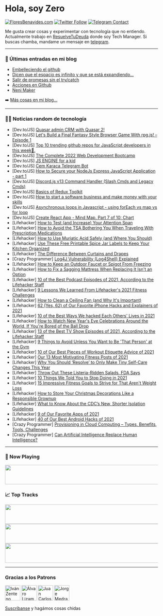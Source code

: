 # Hola, soy Zero

[![FloresBenavides.com](https://img.shields.io/website?down_message=oops&label=MiBlog&style=for-the-badge&up_message=online&url=https%3A%2F%2Ffloresbenavides.com)](https://floresbenavides.com) [![Twitter Follow](https://img.shields.io/twitter/follow/ZeroDragon?color=%231DA1F2&label=Follow&logo=twitter&logoColor=ffffff&style=for-the-badge)](https://twitter.com/zerodragon) [![Telegram Contact](https://img.shields.io/badge/escr%C3%ADbeme-ZeroDragon-%2326A5E4?style=for-the-badge&logo=telegram)](https://t.me/zerodragon)

Me gusta crear cosas y experimentar con tecnología que no entiendo.
Actualmente trabajo en [ResuelveTuDeuda](http://github.com/resuelve) donde soy Tech Manager.
Si buscas chamba, mandame un mensaje en [telegram](https://t.me/zerodragon).

---

### 📕 Últimas entradas en mi blog
<!-- BLOG-POST-LIST:START -->
- [Embelleciendo el github](https://floresbenavides.com/embelleciendo-el-github/)
- [Dicen que el espacio es infinito y que se está expandiendo…](https://floresbenavides.com/dicen-que-el-espacio-es-infinito-y-que-se-esta-expandiendo/)
- [Salir de promesas sin el try/catch](https://floresbenavides.com/salir-de-promesas-sin-el-try-catch/)
- [Acciones en Github](https://floresbenavides.com/acciones-en-github/)
- [Neni Maker](https://floresbenavides.com/neni-maker/)
<!-- BLOG-POST-LIST:END -->

➡️ [Más cosas en mi blog...](https://floresbenavides.com)

---

### 👨‍💻 Noticias random de tecnología
<!-- TECH-POSTS:START -->
- [Dev.to/JS] [Quasar admin CRM with Quasar 2!](https://dev.to/mayank091193/quasar-admin-crm-with-quasar-2-5c78)
- [Dev.to/JS] [Let&#39;s Build a Final Fantasy Style Browser Game With rpg.js! – Episode 1](https://dev.to/timo_ernst/lets-build-a-final-fantasy-style-browser-game-with-rpgjs-episode-1-2588)
- [Dev.to/JS] [Top 10 trending github repos for JavaScript developers in this week💋.](https://dev.to/ksengine/top-10-trending-github-repos-for-javascript-developers-in-this-week-37og)
- [Dev.to/JS] [The Complete 2022 Web Development Bootcamp](https://dev.to/freecourseonline/the-complete-2022-web-development-bootcamp-52o4)
- [Dev.to/JS] [JS ENGINE for a kid](https://dev.to/hardikganatra/js-engine-for-a-kid-4oe)
- [Dev.to/JS] [Cem Karaca Telegram Bot](https://dev.to/lucifer25x/cem-karaca-telegram-bot-1gf6)
- [Dev.to/JS] [How to Secure your NodeJs Express JavaScript Application - part 1](https://dev.to/smartscanner/how-to-secure-your-nodejs-express-javascript-application-part-1-4l26)
- [Dev.to/JS] [Discord.js v13 Command Handler &lpar;Slash Cmds and Legacy Cmds&rpar;](https://dev.to/edwinsanjo/discordjs-v13-command-handler-slash-cmds-and-legacy-cmds-3831)
- [Dev.to/JS] [Basics of Redux Toolkit](https://dev.to/javascriptcentric/basics-of-redux-toolkit-a28)
- [Dev.to/JS] [How to start a software business and make money with your skills](https://dev.to/diegooliveirasanchez/how-to-start-a-software-business-and-make-money-with-your-skills-195e)
- [Dev.to/JS] [Asynchronous loops in Javascript - using forEach vs map vs for loop](https://dev.to/anshuman_bhardwaj/asynchronous-loops-in-javascript-using-foreach-vs-map-vs-for-loop-5020)
- [Dev.to/JS] [Create React App - Mind Map. Part 7 of 10: Chart](https://dev.to/101samovar/create-react-app-mind-map-part-6-of-10-chart-1cbf)
- [Lifehacker] [How to Test &lpar;and Increase&rpar; Your Attention Span](https://lifehacker.com/how-to-test-and-increase-your-attention-span-1848293245)
- [Lifehacker] [How to Avoid the TSA Bothering You When Traveling With Prescription Medications](https://lifehacker.com/how-to-avoid-the-tsa-bothering-you-when-traveling-with-1848288175)
- [Lifehacker] [How to Use Muriatic Acid Safely &lpar;and Where You Should&rpar;](https://lifehacker.com/how-to-use-muriatic-acid-safely-and-where-you-should-1848293239)
- [Lifehacker] [Use These Free Printable Spice Jar Labels to Keep Your Kitchen Organized](https://lifehacker.com/use-these-free-printable-spice-jar-labels-to-keep-your-1848291030)
- [Lifehacker] [The Difference Between Curtains and Drapes](https://lifehacker.com/the-difference-between-curtains-and-drapes-and-why-it-1848291024)
- [Crazy Programmer] [Log4J Vulnerability &lpar;Log4Shell&rpar; Explained](https://www.thecrazyprogrammer.com/2022/01/log4j-vulnerability.html)
- [Lifehacker] [How to Keep an Outdoor Faucet or Spigot From Freezing](https://lifehacker.com/how-to-keep-an-outdoor-faucet-or-spigot-from-freezing-1848289562)
- [Lifehacker] [How to Fix a Sagging Mattress When Replacing It Isn&#39;t an Option](https://lifehacker.com/how-to-fix-a-sagging-mattress-when-replacing-it-isnt-an-1848289369)
- [Lifehacker] [10 of the Best Podcast Episodes of 2021, According to the Lifehacker Staff](https://lifehacker.com/10-of-the-best-podcast-episodes-of-2021-according-to-t-1848247320)
- [Lifehacker] [9 Lessons We Learned From Lifehacker&#39;s 2021 Fitness Challenges](https://lifehacker.com/9-lessons-we-learned-from-lifehackers-2021-fitness-chal-1848221707)
- [Lifehacker] [How to Clean a Ceiling Fan &lpar;and Why It&#39;s Important&rpar;](https://lifehacker.com/how-to-clean-a-ceiling-fan-and-why-its-important-1848288165)
- [Lifehacker] [62 &lpar;Yes, 62&rpar; of Our Favorite iPhone Hacks and Explainers of 2021](https://lifehacker.com/62-yes-62-of-our-favorite-iphone-hacks-and-explainer-1848260080)
- [Lifehacker] [10 of the Best Ways We hacked Each Others&#39; Lives in 2021](https://lifehacker.com/10-of-the-best-ways-we-hacked-each-others-lives-in-2021-1848264584)
- [Lifehacker] [How to Watch New Year&#39;s Eve Celebrations Around the World, If You&#39;re Bored of the Ball Drop](https://lifehacker.com/how-to-watch-new-years-eve-celebrations-around-the-worl-1848288156)
- [Lifehacker] [13 of the Best TV Show Episodes of 2021, According to the Lifehacker Staff](https://lifehacker.com/13-of-the-best-tv-show-episodes-of-2021-according-to-t-1848255534)
- [Lifehacker] [9 Things to Avoid Unless You Want to Be &#39;That Person&#39; at the Gym](https://lifehacker.com/9-things-to-avoid-unless-you-want-to-be-that-person-at-1848213192)
- [Lifehacker] [10 of Our Best Pieces of Workout Etiquette Advice of 2021](https://lifehacker.com/10-of-our-best-pieces-of-workout-etiquette-advice-of-20-1848175214)
- [Lifehacker] [Our 13 Most Motivating Fitness Posts of 2021](https://lifehacker.com/our-13-most-motivating-fitness-posts-of-2021-1848180023)
- [Lifehacker] [Why You Should ‘Resolve’ to Only Make Tiny Self-Care Changes This Year](https://lifehacker.com/why-you-should-resolve-to-only-make-tiny-self-care-ch-1848179783)
- [Lifehacker] [Throw Out These Listeria-Ridden Salads, FDA Says](https://lifehacker.com/throw-out-these-listeria-ridden-salads-fda-says-1848280969)
- [Lifehacker] [10 Things We Told You to Stop Doing in 2021](https://lifehacker.com/10-things-we-told-you-to-stop-doing-in-2021-1848169246)
- [Lifehacker] [15 Impressive Fitness Goals to Strive for That Aren&#39;t Weight Loss](https://lifehacker.com/15-impressive-fitness-goals-to-strive-for-that-arent-we-1848089302)
- [Lifehacker] [How to Store Your Christmas Decorations Like a Responsible Grownup](https://lifehacker.com/how-to-store-your-christmas-decorations-like-a-responsi-1848256836)
- [Lifehacker] [What to Know About the CDC’s New, Shorter Isolation Guidelines](https://lifehacker.com/what-to-know-about-the-cdc-s-new-shorter-isolation-gui-1848275978)
- [Lifehacker] [9 of Our Favorite Apps of 2021](https://lifehacker.com/9-of-our-favorite-apps-of-2021-1848253254)
- [Lifehacker] [40 of Our Best Android Hacks of 2021](https://lifehacker.com/40-of-our-best-android-hacks-of-2021-1848246417)
- [Crazy Programmer] [Provisioning in Cloud Computing – Types, Benefits, Tools, Challenges](https://www.thecrazyprogrammer.com/2021/12/provisioning-in-cloud-computing.html)
- [Crazy Programmer] [Can Artificial Intelligence Replace Human Intelligence?](https://www.thecrazyprogrammer.com/2021/12/can-artificial-intelligence-replace-human-intelligence.html)<!-- TECH-POSTS:END -->

---

### 🎵 Now Playing
<a href="https://spotify-now-playing-dun.vercel.app/now-playing?open"><img src="https://spotify-now-playing-dun.vercel.app/now-playing" width="540" height="64"></a>

### 📈 Top Tracks
<a href="https://spotify-now-playing-dun.vercel.app/top-tracks?i=1&open"><img src="https://spotify-now-playing-dun.vercel.app/top-tracks?i=1" width="540" height="64"></a>
<a href="https://spotify-now-playing-dun.vercel.app/top-tracks?i=2&open"><img src="https://spotify-now-playing-dun.vercel.app/top-tracks?i=2" width="540" height="64"></a>
<a href="https://spotify-now-playing-dun.vercel.app/top-tracks?i=3&open"><img src="https://spotify-now-playing-dun.vercel.app/top-tracks?i=3" width="540" height="64"></a>

---

### Gracias a los Patrons
[<img src="https://avatars.githubusercontent.com/u/243380?v=4" alt="Iván Zenteno" width="50px">](https://github.com/k001) [<img src="https://avatars.githubusercontent.com/u/19955639?v=4" alt="Álvaro Lizama" width="50px">](https://github.com/alvarolizama) [<img src="https://avatars.githubusercontent.com/u/2718753?v=4" alt="Juan Carlos Ruiz" width="50px">](https://github.com/JuanCrg90) [<img src="https://avatars.githubusercontent.com/u/37025?v=4" alt="Jorge Medrano" width="50px">](https://github.com/h1pp1e) 

[Suscríbanse](https://www.patreon.com/zerodragon) y hagámos cosas chidas
